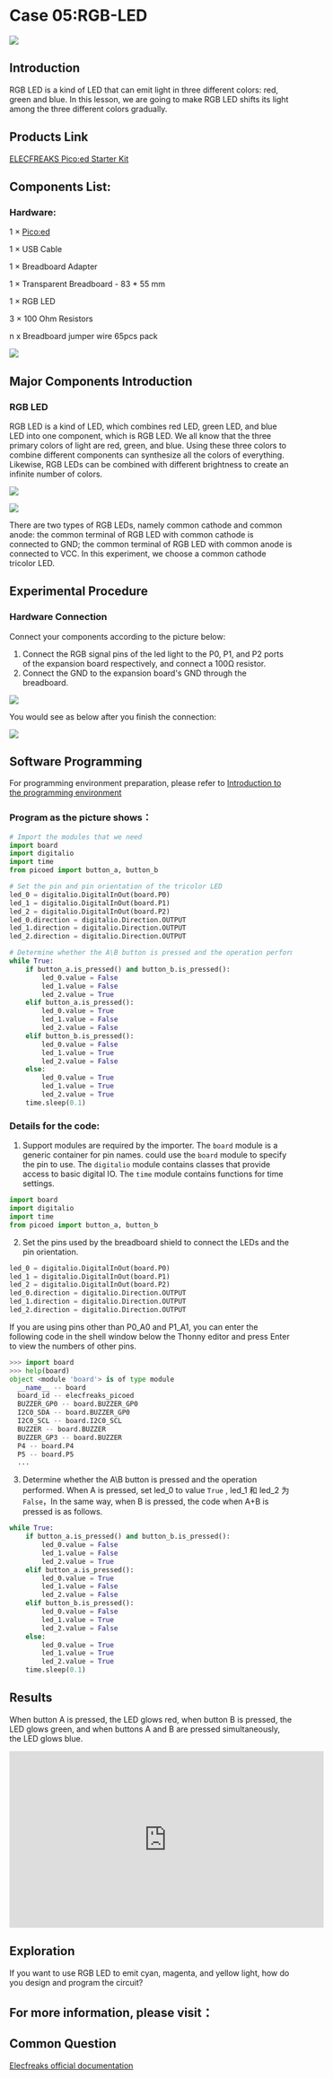 # Case 05:RGB-LED

![](./images/case0501.png)

## Introduction

RGB LED is a kind of LED that can emit light in three different colors: red, green and blue. In this lesson, we are going to make RGB LED shifts its light among the three different colors gradually.

## Products Link

[ELECFREAKS Pico:ed Starter Kit](https://www.elecfreaks.com/elecfreaks-pico-ed-starter-kit.html) 



## Components List:
### Hardware:
1 × [Pico:ed](https://www.elecfreaks.com/elecfreaks-pico-ed-v2.html) 

1 × USB Cable

1 × Breadboard Adapter

1 × Transparent Breadboard - 83 * 55 mm

1 × RGB LED

3 × 100 Ohm Resistors

n x Breadboard jumper wire 65pcs pack


![](./images/starter-kit01.png)

## Major Components Introduction
### RGB LED 
RGB LED is a kind of LED, which combines red LED, green LED, and blue LED into one component, which is RGB LED. We all know that the three primary colors of light are red, green, and blue. Using these three colors to combine different components can synthesize all the colors of everything. Likewise, RGB LEDs can be combined with different brightness to create an infinite number of colors.

![](./images/case0502.png)

![](./images/case0503.png)


There are two types of RGB LEDs, namely common cathode and common anode: the common terminal of RGB LED with common cathode is connected to GND; the common terminal of RGB LED with common anode is connected to VCC. In this experiment, we choose a common cathode tricolor LED.
## Experimental Procedure
### Hardware Connection
Connect your components according to the picture below:
1. Connect the RGB signal pins of the led light to the P0, P1, and P2 ports of the expansion board respectively, and connect a 100Ω resistor.
2. Connect the GND to the expansion board's GND through the breadboard.

![](./images/case05.png)

You would see as below after you finish the connection:

![](./images/sanseled.png)

## Software Programming
For programming environment preparation, please refer to [Introduction to the programming environment](https://www.yuque.com/elecfreaks-learn/picoed/er7nuh)
### Program as the picture shows：
```python
# Import the modules that we need
import board
import digitalio
import time
from picoed import button_a, button_b

# Set the pin and pin orientation of the tricolor LED
led_0 = digitalio.DigitalInOut(board.P0)
led_1 = digitalio.DigitalInOut(board.P1)
led_2 = digitalio.DigitalInOut(board.P2)
led_0.direction = digitalio.Direction.OUTPUT
led_1.direction = digitalio.Direction.OUTPUT
led_2.direction = digitalio.Direction.OUTPUT

# Determine whether the A\B button is pressed and the operation performed
while True:
    if button_a.is_pressed() and button_b.is_pressed():
        led_0.value = False
        led_1.value = False
        led_2.value = True
    elif button_a.is_pressed():
        led_0.value = True
        led_1.value = False
        led_2.value = False
    elif button_b.is_pressed():
        led_0.value = False
        led_1.value = True
        led_2.value = False
    else:
        led_0.value = True
        led_1.value = True
        led_2.value = True
    time.sleep(0.1)
```
### Details for the code:

1. Support modules are required by the importer. The `board` module is a generic container for pin names. could use the `board` module to specify the pin to use. The `digitalio` module contains classes that provide access to basic digital IO. The `time` module contains functions for time settings.
```python
import board
import digitalio
import time
from picoed import button_a, button_b
```

2. Set the pins used by the breadboard shield to connect the LEDs and the pin orientation.
```python
led_0 = digitalio.DigitalInOut(board.P0)
led_1 = digitalio.DigitalInOut(board.P1)
led_2 = digitalio.DigitalInOut(board.P2)
led_0.direction = digitalio.Direction.OUTPUT
led_1.direction = digitalio.Direction.OUTPUT
led_2.direction = digitalio.Direction.OUTPUT
```
If you are using pins other than P0_A0 and P1_A1, you can enter the following code in the shell window below the Thonny editor and press Enter to view the numbers of other pins.
```python
>>> import board
>>> help(board)
object <module 'board'> is of type module
  __name__ -- board
  board_id -- elecfreaks_picoed
  BUZZER_GP0 -- board.BUZZER_GP0
  I2C0_SDA -- board.BUZZER_GP0
  I2C0_SCL -- board.I2C0_SCL
  BUZZER -- board.BUZZER
  BUZZER_GP3 -- board.BUZZER
  P4 -- board.P4
  P5 -- board.P5
  ...
```

3. Determine whether the A\B button is pressed and the operation performed. When A is pressed, set led_0 to value `True` , led_1 和 led_2 为`False`，In the same way, when B is pressed, the code when A+B is pressed is as follows.
```python
while True:
    if button_a.is_pressed() and button_b.is_pressed():
        led_0.value = False
        led_1.value = False
        led_2.value = True
    elif button_a.is_pressed():
        led_0.value = True
        led_1.value = False
        led_2.value = False
    elif button_b.is_pressed():
        led_0.value = False
        led_1.value = True
        led_2.value = False
    else:
        led_0.value = True
        led_1.value = True
        led_2.value = True
    time.sleep(0.1)
```
## Results
When button A is pressed, the LED glows red, when button B is pressed, the LED glows green, and when buttons A and B are pressed simultaneously, the LED glows blue.

<iframe width="560" height="315" src="https://www.youtube.com/embed/8d5d0vw2Sjw" title="YouTube video player" frameborder="0" allow="accelerometer; autoplay; clipboard-write; encrypted-media; gyroscope; picture-in-picture" allowfullscreen></iframe>

## Exploration
If you want to use RGB LED to emit cyan, magenta, and yellow light, how do you design and program the circuit?
## For more information, please visit：
## Common Question
[Elecfreaks official documentation](https://www.elecfreaks.com/learn-en/)
